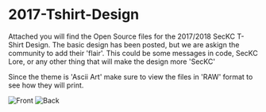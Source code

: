 # 2017-Tshirt-Design

Attached you will find the Open Source files for the 2017/2018 SecKC T-Shirt Design.  The basic design has been posted, but we are askign the community to add their 'flair'.  This could be some messages in code, SecKC Lore, or any other thing that will make the design more 'SecKC'

Since the theme is 'Ascii Art' make sure to view the files in 'RAW' format to see how they will print.

![Front](http://i.imgur.com/90YdNsl.png)
![Back](http://i.imgur.com/8jpIQ8X.png)

